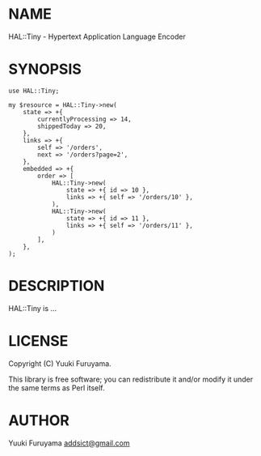 # NAME

HAL::Tiny - Hypertext Application Language Encoder

# SYNOPSIS

    use HAL::Tiny;

    my $resource = HAL::Tiny->new(
        state => +{
            currentlyProcessing => 14,
            shippedToday => 20,
        },
        links => +{
            self => '/orders',
            next => '/orders?page=2',
        },
        embedded => +{
            order => [
                HAL::Tiny->new(
                    state => +{ id => 10 },
                    links => +{ self => '/orders/10' },
                ),
                HAL::Tiny->new(
                    state => +{ id => 11 },
                    links => +{ self => '/orders/11' },
                )
            ],
        },
    );

# DESCRIPTION

HAL::Tiny is ...

# LICENSE

Copyright (C) Yuuki Furuyama.

This library is free software; you can redistribute it and/or modify
it under the same terms as Perl itself.

# AUTHOR

Yuuki Furuyama <addsict@gmail.com>
